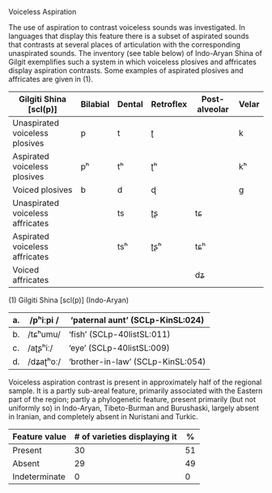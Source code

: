 Voiceless Aspiration

The use of aspiration to contrast voiceless sounds was investigated. In
languages that display this feature there is a subset of aspirated
sounds that contrasts at several places of articulation with the
corresponding unaspirated sounds. The inventory (see table below) of
Indo-Aryan Shina of Gilgit exemplifies such a system in which voiceless
plosives and affricates display aspiration contrasts. Some examples of
aspirated plosives and affricates are given in (1).

| **Gilgiti Shina \[scl(p)\]**     | **Bilabial** | **Dental** | **Retroflex** | **Post-alveolar** | **Velar** |
|----------------------------------|--------------|------------|---------------|-------------------|-----------|
| Unaspirated voiceless plosives   | p            | t          | ʈ             |                   | k         |
| Aspirated voiceless plosives     | pʰ           | tʰ         | ʈʰ            |                   | kʰ        |
| Voiced plosives                  | b            | d          | ɖ             |                   | ɡ         |
| Unaspirated voiceless affricates |              | ts         | ʈʂ            | tɕ                |           |
| Aspirated voiceless affricates   |              | tsʰ        | ʈʂʰ           | tɕʰ               |           |
| Voiced affricates                |              |            |               | dʑ                |           |

(1) <span id="_Ref12343426" class="anchor"></span>Gilgiti Shina
    \[scl(p)\] (Indo-Aryan)

| a.  | /pʰiːpi / | ‘paternal aunt’ (SCLp-KinSL:024)  |
|-----|-----------|-----------------------------------|
| b.  | /tɕʰumu/  | ‘fish’ (SCLp-40listSL:011)        |
| c.  | /aʈʂʰiː/  | ‘eye’ (SCLp-40listSL:009)         |
| d.  | /dʑaʈʰoː/ | ‘brother-in-law’ (SCLp-KinSL:054) |

Voiceless aspiration contrast is present in approximately half of the
regional sample. It is a partly sub-areal feature, primarily associated
with the Eastern part of the region; partly a phylogenetic feature,
present primarily (but not uniformly so) in Indo-Aryan, Tibeto-Burman
and Burushaski, largely absent in Iranian, and completely absent in
Nuristani and Turkic.

| Feature value | \# of varieties displaying it | %   |
|---------------|-------------------------------|-----|
| Present       | 30                            | 51  |
| Absent        | 29                            | 49  |
| Indeterminate | 0                             | 0   |


